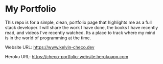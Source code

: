 # My Portfolio

This repo is for a simple, clean, portfolio page that highlights me as a full stack developer. I will share the work I have done, the books I have recently read, and videos I've recently watched. Its a place to track where my mind is in the world of programming at the time.

Website URL: https://www.kelvin-checo.dev

Heroku URL: https://checo-portfolio-website.herokuapp.com

